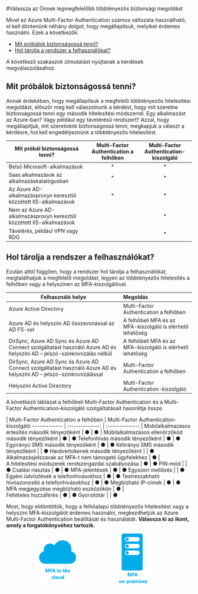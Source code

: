 <properties 
    pageTitle="Azure Multi-Factor Authentication – Első lépések"
    description="Az Önnek legmegfelelőbb többtényezős hitelesítési biztonsági megoldás kiválasztásához döntse el, mit szeretne biztonságossá tenni, és hol tárolja a rendszer a felhasználóit.  Ezután válassza a felhő, az MFA-kiszolgáló vagy az AD FS lehetőséget."
    services="multi-factor-authentication"
    documentationCenter=""
    authors="kgremban"
    manager="femila"
    editor="curtland"/>

<tags
    ms.service="multi-factor-authentication"
    ms.workload="identity"
    ms.tgt_pltfrm="na"
    ms.devlang="na"
    ms.topic="get-started-article"
    ms.date="08/15/2016"
    ms.author="kgremban"/>


#Válassza az Önnek legmegfelelőbb többtényezős biztonsági megoldást

Mivel az Azure Multi-Factor Authentication számos változata használható, el kell döntenünk néhány dolgot, hogy megállapítsuk, melyiket érdemes használni.  Ezek a következők:

-   [Mit próbálok biztonságossá tenni?](#what-am-i-trying-to-secure)
-   [Hol tárolja a rendszer a felhasználókat?](#where-are-the-users-located)

A következő szakaszok útmutatást nyújtanak a kérdések megválaszolásához.

## Mit próbálok biztonságossá tenni?

Annak érdekében, hogy megállapítsuk a megfelelő többtényezős hitelesítési megoldást, először meg kell válaszolnunk a kérdést, hogy mit szeretne biztonságossá tenni egy második hitelesítési módszerrel.  Egy alkalmazást az Azure-ban?  Vagy például egy távelérésű rendszert?  Azzal, hogy megállapítjuk, mit szeretnénk biztonságossá tenni, megkapjuk a választ a kérdésre, hol kell engedélyeznünk a többtényezős hitelesítést.  


Mit próbál biztonságossá tenni?| Multi-Factor Authentication a felhőben|Multi-Factor Authentication-kiszolgáló
------------- | :-------------: | :-------------: |
Belső Microsoft-alkalmazások|* |* |
Saas alkalmazások az alkalmazáskatalógusban|* |* |
Az Azure AD-alkalmazásproxyn keresztül közzétett IIS-alkalmazások|* |* |
Nem az Azure AD-alkalmazásproxyn keresztül közzétett IIS-alkalmazások | |* |
Távelérés, például VPN vagy RDG| |* |



## Hol tárolja a rendszer a felhasználókat?

Ezután attól függően, hogy a rendszer hol tárolja a felhasználókat, megtalálhatjuk a megfelelő megoldást, legyen az többtényezős hitelesítés a felhőben vagy a helyszínen az MFA-kiszolgálóval.



Felhasználó helye| Megoldás
------------- | :------------- |
Azure Active Directory| Multi-Factor Authentication a felhőben|
Azure AD és helyszíni AD összevonással az AD FS-sel| A felhőbeli MFA és az MFA-kiszolgáló is elérhető lehetőség
DirSync, Azure AD Sync és Azure AD Connect szolgáltatást használó Azure AD és helyszíni AD – jelszó-szinkronizálás nélkül|A felhőbeli MFA és az MFA-kiszolgáló is elérhető lehetőség
DirSync, Azure AD Sync és Azure AD Connect szolgáltatást használó Azure AD és helyszíni AD – jelszó-szinkronizálással|Multi-Factor Authentication a felhőben
Helyszíni Active Directory|Multi-Factor Authentication-kiszolgáló

A következő táblázat a felhőbeli Multi-Factor Authentication és a Multi-Factor Authentication-kiszolgáló szolgáltatásait hasonlítja össze.

 | Multi-Factor Authentication a felhőben | Multi-Factor Authentication-kiszolgáló
------------- | :-------------: | :-------------: |
Mobilalkalmazásos értesítés második tényezőként | ● | ● |
Mobilalkalmazásos ellenőrzőkód második tényezőként | ● | ●
Telefonhívás második tényezőként | ● | ●
Egyirányú SMS második tényezőként | ● | ●
Kétirányú SMS második tényezőként |  | ●
Hardvertokenek második tényezőként |  | ●
Alkalmazásjelszavak az MFA-t nem támogató ügyfelekhez | ● |  
A hitelesítési módszerek rendszergazdai szabályozása | ● | ●
PIN-mód |  | ●
Csalási riasztás | ● | ●
MFA-jelentések | ● | ●
Egyszeri mellőzés |  | ●
Egyéni üdvözlések a telefonhívásokhoz | ● | ●
Testreszabható hívóazonosító a telefonhívásokhoz | ● | ●
Megbízható IP-címek | ● | ●
MFA megjegyzése megbízható eszközökön  | ● |  
Feltételes hozzáférés | ● | ●
Gyorsítótár |  | ●

Most, hogy eldöntöttük, hogy a felhőalapú többtényezős hitelesítést vagy a helyszíni MFA-kiszolgálót érdemes használni, megkezdhetjük az Azure Multi-Factor Authentication beállítását és használatát.   **Válassza ki az ikont, amely a forgatókönyvéhez tartozik.**

<center>




[![Felhő](./media/multi-factor-authentication-get-started/cloud2.png)](multi-factor-authentication-get-started-cloud.md)  &nbsp;&nbsp;&nbsp;&nbsp;&nbsp;&nbsp;&nbsp;&nbsp;&nbsp;&nbsp;&nbsp;&nbsp;&nbsp;&nbsp;&nbsp;&nbsp;&nbsp;&nbsp;&nbsp;&nbsp;&nbsp;&nbsp;&nbsp;&nbsp;&nbsp;[![Proofup](./media/multi-factor-authentication-get-started/server2.png)](multi-factor-authentication-get-started-server.md) &nbsp;&nbsp;&nbsp;&nbsp;&nbsp;
</center>



<!--HONumber=Sep16_HO3-->


